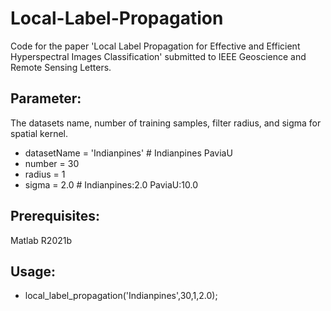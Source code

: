 # Local-Label-Propagation
Code for the paper 'Local Label Propagation for Effective and Efficient Hyperspectral Images Classification' submitted to IEEE Geoscience and Remote Sensing Letters.

## Parameter:
The datasets name, number of training samples, filter radius, and sigma for spatial kernel.
- datasetName = 'Indianpines'      # Indianpines  PaviaU
- number = 30
- radius = 1
- sigma = 2.0                      # Indianpines:2.0  PaviaU:10.0

## Prerequisites:
Matlab R2021b

## Usage:
- local_label_propagation('Indianpines',30,1,2.0);
